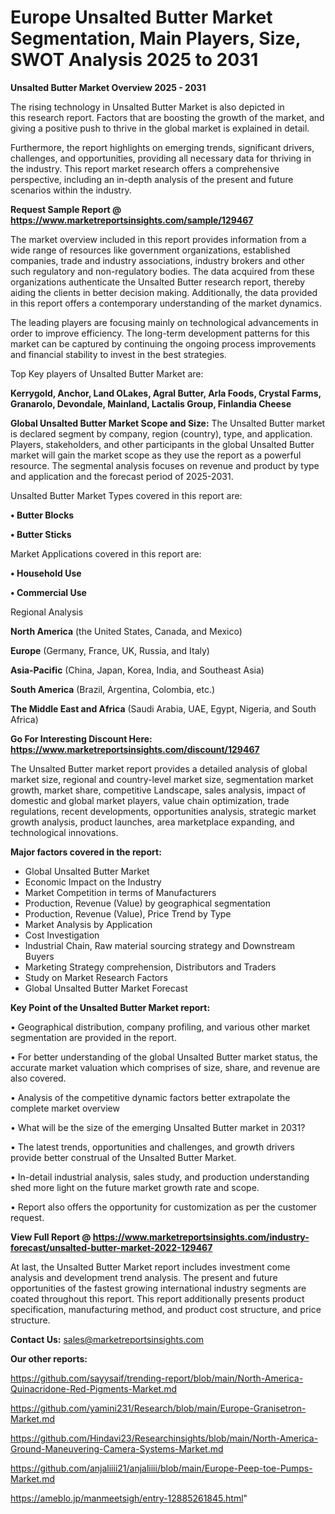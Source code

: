 # Europe Unsalted Butter Market Segmentation, Main Players, Size, SWOT Analysis 2025 to 2031

<Strong> Unsalted Butter Market Overview 2025 - 2031</strong>

The rising technology in Unsalted Butter Market is also depicted in this research report. Factors that are boosting the growth of the market, and giving a positive push to thrive in the global market is explained in detail.

Furthermore, the report highlights on emerging trends, significant drivers, challenges, and opportunities, providing all necessary data for thriving in the industry. This report market research offers a comprehensive perspective, including an in-depth analysis of the present and future scenarios within the industry.

<strong>Request Sample Report @ <a href=https://www.marketreportsinsights.com/sample/129467>https://www.marketreportsinsights.com/sample/129467</a></strong>

The market overview included in this report provides information from a wide range of resources like government organizations, established companies, trade and industry associations, industry brokers and other such regulatory and non-regulatory bodies. The data acquired from these organizations authenticate the Unsalted Butter research report, thereby aiding the clients in better decision making. Additionally, the data provided in this report offers a contemporary understanding of the market dynamics.

The leading players are focusing mainly on technological advancements in order to improve efficiency. The long-term development patterns for this market can be captured by continuing the ongoing process improvements and financial stability to invest in the best strategies.

Top Key players of Unsalted Butter Market are:

<strong>Kerrygold, Anchor, Land OLakes, Agral Butter, Arla Foods, Crystal Farms, Granarolo, Devondale, Mainland, Lactalis Group, Finlandia Cheese</strong>

<strong><b>Global Unsalted Butter Market Scope and Size:</b></strong>
The Unsalted Butter market is declared segment by company, region (country), type, and application. Players, stakeholders, and other participants in the global Unsalted Butter market will gain the market scope as they use the report as a powerful resource. The segmental analysis focuses on revenue and product by type and application and the forecast period of 2025-2031.

Unsalted Butter Market Types covered in this report are:

<strong>• Butter Blocks

• Butter Sticks</strong>

Market Applications covered in this report are:

<strong>• Household Use

• Commercial Use</strong> 

Regional Analysis

<strong>North America</strong> (the United States, Canada, and Mexico)

<strong>Europe</strong> (Germany, France, UK, Russia, and Italy)

<strong>Asia-Pacific</strong> (China, Japan, Korea, India, and Southeast Asia)

<strong>South America</strong> (Brazil, Argentina, Colombia, etc.)

<strong>The Middle East and Africa</strong> (Saudi Arabia, UAE, Egypt, Nigeria, and South Africa)

<strong>Go For Interesting Discount Here: <a href=https://www.marketreportsinsights.com/discount/129467>https://www.marketreportsinsights.com/discount/129467</a></strong>

The Unsalted Butter market report provides a detailed analysis of global market size, regional and country-level market size, segmentation market growth, market share, competitive Landscape, sales analysis, impact of domestic and global market players, value chain optimization, trade regulations, recent developments, opportunities analysis, strategic market growth analysis, product launches, area marketplace expanding, and technological innovations.

<strong><b>Major factors covered in the report:</b></strong>
<ul>
  <li>Global Unsalted Butter Market </li>
  <li>Economic Impact on the Industry</li>
  <li>Market Competition in terms of Manufacturers</li>
  <li>Production, Revenue (Value) by geographical segmentation</li>
  <li>Production, Revenue (Value), Price Trend by Type</li>
  <li>Market Analysis by Application</li>
  <li>Cost Investigation</li>
  <li>Industrial Chain, Raw material sourcing strategy and Downstream Buyers</li>
  <li>Marketing Strategy comprehension, Distributors and Traders</li>
  <li>Study on Market Research Factors</li>
  <li>Global Unsalted Butter Market Forecast</li>
</ul>

<strong><b>Key Point of the Unsalted Butter Market report:</b></strong>

• Geographical distribution, company profiling, and various other market segmentation are provided in the report.

• For better understanding of the global Unsalted Butter market status, the accurate market valuation which comprises of size, share, and revenue are also covered.

• Analysis of the competitive dynamic factors better extrapolate the complete market overview

• What will be the size of the emerging Unsalted Butter market in 2031?

• The latest trends, opportunities and challenges, and growth drivers provide better construal of the Unsalted Butter Market.

• In-detail industrial analysis, sales study, and production understanding shed more light on the future market growth rate and scope.

• Report also offers the opportunity for customization as per the customer request.

<strong><b>View Full Report @ <a href=https://www.marketreportsinsights.com/industry-forecast/unsalted-butter-market-2022-129467>https://www.marketreportsinsights.com/industry-forecast/unsalted-butter-market-2022-129467</a></b></strong>


At last, the Unsalted Butter Market report includes investment come analysis and development trend analysis. The present and future opportunities of the fastest growing international industry segments are coated throughout this report. This report additionally presents product specification, manufacturing method, and product cost structure, and price structure.

<strong>Contact Us:</strong>
sales@marketreportsinsights.com

<strong>Our other reports:</strong>

<a href=https://github.com/sayysaif/trending-report/blob/main/North-America-Quinacridone-Red-Pigments-Market.md>https://github.com/sayysaif/trending-report/blob/main/North-America-Quinacridone-Red-Pigments-Market.md</a>

<a href=https://github.com/yamini231/Research/blob/main/Europe-Granisetron-Market.md>https://github.com/yamini231/Research/blob/main/Europe-Granisetron-Market.md</a>

<a href=https://github.com/Hindavi23/Researchinsights/blob/main/North-America-Ground-Maneuvering-Camera-Systems-Market.md>https://github.com/Hindavi23/Researchinsights/blob/main/North-America-Ground-Maneuvering-Camera-Systems-Market.md</a>

<a href=https://github.com/anjaliiii21/anjaliiii/blob/main/Europe-Peep-toe-Pumps-Market.md>https://github.com/anjaliiii21/anjaliiii/blob/main/Europe-Peep-toe-Pumps-Market.md</a>

<a href=https://ameblo.jp/manmeetsigh/entry-12885261845.html>https://ameblo.jp/manmeetsigh/entry-12885261845.html</a>"
